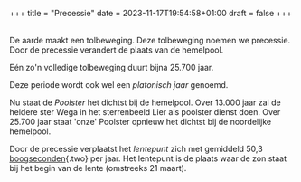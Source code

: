 +++
title = "Precessie"
date = 2023-11-17T19:54:58+01:00
draft = false
+++

\
De aarde maakt een tolbeweging. Deze tolbeweging noemen we precessie.
Door de precessie verandert de plaats van de hemelpool.

Eén zo\'n volledige tolbeweging duurt bijna 25.700 jaar.

Deze periode wordt ook wel een *platonisch jaar* genoemd.

Nu staat de *Poolster* het dichtst bij de hemelpool. Over 13.000 jaar
zal de heldere ster Wega in het sterrenbeeld Lier als poolster dienst
doen. Over 25.700 jaar staat \'onze\' Poolster opnieuw het dichtst bij
de noordelijke hemelpool.

Door de precessie verplaatst het *lentepunt* zich met gemiddeld 50,3
[boogseconden](hoeken.html){.two} per jaar. Het lentepunt is de plaats
waar de zon staat bij het begin van de lente (omstreeks 21 maart).

